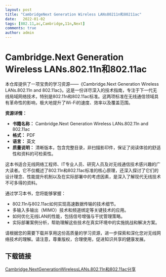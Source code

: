 ```yaml
---
layout: post
title: "CambridgeNext Generation Wireless LANs80211n和80211ac"
date:   2022-01-02
tags: [802.11,ac,Cambridge,11n,Next]
comments: true
author: admin
---
```

# Cambridge.Next Generation Wireless LANs.802.11n和802.11ac

本仓库提供了一项宝贵的学习资源——《Cambridge.Next Generation Wireless LANs.802.11n and 802.11ac》。这是一份详尽深入的技术指南，专注于下一代无线局域网络技术，特别是802.11n和802.11ac标准。这两项标准在无线通信领域具有革命性的影响，极大地提升了Wi-Fi的速度、效率以及覆盖范围。

**资源详情：**
- **书籍名称：** Cambridge.Next Generation Wireless LANs.802.11n and 802.11ac
- **格式：** PDF
- **语言：** 英文
- **质量说明：** 清晰版本，包含完整目录，非扫描影印件，保证了阅读体验的舒适性和资料的可检索性。
  
这本书适合无线网络工程师、IT专业人员、研究人员及对无线通信技术感兴趣的广大读者。它不仅概述了802.11n和802.11ac标准的核心原理，还深入探讨了它们的设计理念、性能提升机制以及在实际部署中的考虑因素，是深入了解现代无线技术不可多得的资料。

通过学习本书，您将能够掌握：
- 802.11n与802.11ac如何实现高速数据传输的技术细节。
- 多输入多输出（MIMO）技术和频道绑定等关键技术的应用。
- 如何优化无线LAN的性能，包括信号增强与干扰管理策略。
- 实际部署案例分析，帮助理解这些技术在真实环境中的实施挑战和解决方案。

请根据您的需要下载并享用这份高质量的学习资源，进一步探索和深化您对无线网络技术的理解。请注意，尊重版权，合理使用，促进知识共享的健康发展。

## 下载链接

[Cambridge.NextGenerationWirelessLANs.802.11n和802.11ac分享](https://pan.quark.cn/s/38be8e61051d)